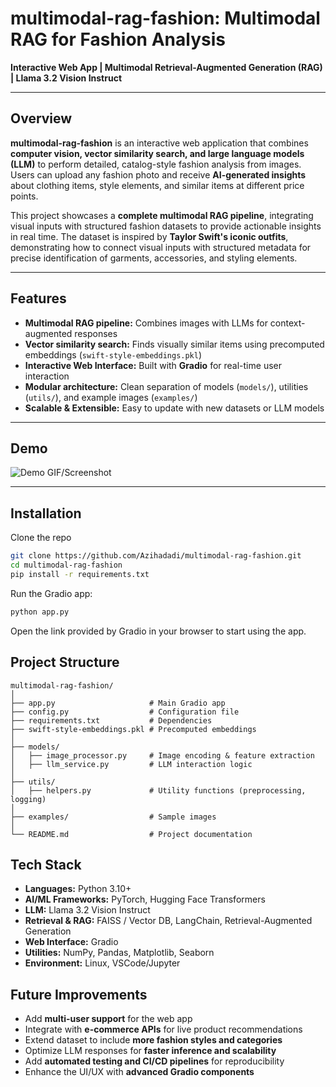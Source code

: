 # multimodal-rag-fashion: Multimodal RAG for Fashion Analysis

**Interactive Web App | Multimodal Retrieval-Augmented Generation (RAG) | Llama 3.2 Vision Instruct**

---

## Overview

**multimodal-rag-fashion** is an interactive web application that combines **computer vision, vector similarity search, and large language models (LLM)** to perform detailed, catalog-style fashion analysis from images. Users can upload any fashion photo and receive **AI-generated insights** about clothing items, style elements, and similar items at different price points.  

This project showcases a **complete multimodal RAG pipeline**, integrating visual inputs with structured fashion datasets to provide actionable insights in real time. The dataset is inspired by **Taylor Swift's iconic outfits**, demonstrating how to connect visual inputs with structured metadata for precise identification of garments, accessories, and styling elements.

---

## Features

- **Multimodal RAG pipeline:** Combines images with LLMs for context-augmented responses  
- **Vector similarity search:** Finds visually similar items using precomputed embeddings (`swift-style-embeddings.pkl`)  
- **Interactive Web Interface:** Built with **Gradio** for real-time user interaction  
- **Modular architecture:** Clean separation of models (`models/`), utilities (`utils/`), and example images (`examples/`)  
- **Scalable & Extensible:** Easy to update with new datasets or LLM models  

---

## Demo

![Demo GIF/Screenshot](link-to-your-gif-or-screenshot)  

---

## Installation

Clone the repo
```bash
git clone https://github.com/Azihadadi/multimodal-rag-fashion.git
cd multimodal-rag-fashion
pip install -r requirements.txt
```

Run the Gradio app:
```bash
python app.py
```
Open the link provided by Gradio in your browser to start using the app.

## Project Structure
```
multimodal-rag-fashion/
│
├── app.py                     # Main Gradio app
├── config.py                  # Configuration file
├── requirements.txt           # Dependencies
├── swift-style-embeddings.pkl # Precomputed embeddings
│
├── models/
│   ├── image_processor.py     # Image encoding & feature extraction
│   ├── llm_service.py         # LLM interaction logic
│
├── utils/
│   ├── helpers.py             # Utility functions (preprocessing, logging)
│
├── examples/                  # Sample images
│
└── README.md                  # Project documentation
```
## Tech Stack

- **Languages:** Python 3.10+  
- **AI/ML Frameworks:** PyTorch, Hugging Face Transformers  
- **LLM:** Llama 3.2 Vision Instruct  
- **Retrieval & RAG:** FAISS / Vector DB, LangChain, Retrieval-Augmented Generation  
- **Web Interface:** Gradio  
- **Utilities:** NumPy, Pandas, Matplotlib, Seaborn  
- **Environment:** Linux, VSCode/Jupyter

## Future Improvements

- Add **multi-user support** for the web app  
- Integrate with **e-commerce APIs** for live product recommendations  
- Extend dataset to include **more fashion styles and categories**  
- Optimize LLM responses for **faster inference and scalability**  
- Add **automated testing and CI/CD pipelines** for reproducibility  
- Enhance the UI/UX with **advanced Gradio components**  

